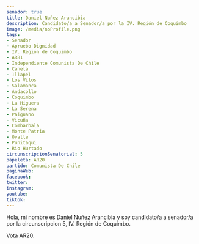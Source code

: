 ```yaml
---
senador: true
title: Daniel Nuñez Arancibia
description: Candidato/a a Senador/a por la IV. Región de Coquimbo
image: /media/noProfile.png
tags:
- Senador
- Apruebo Dignidad
- IV. Región de Coquimbo
- AR81
- Independiente Comunista De Chile
- Canela
- Illapel
- Los Vilos
- Salamanca
- Andacollo
- Coquimbo
- La Higuera
- La Serena
- Paiguano
- Vicuña
- Combarbala
- Monte Patria
- Ovalle
- Punitaqui
- Rio Hurtado
circunscripcionSenatorial: 5
papeleta: AR20
partido: Comunista De Chile
paginaWeb:
facebook:
twitter:
instagram:
youtube:
tiktok:
---
```

Hola, mi nombre es Daniel Nuñez Arancibia y soy candidato/a a senador/a por la circunscripcion 5, IV. Región de Coquimbo.

Vota AR20.